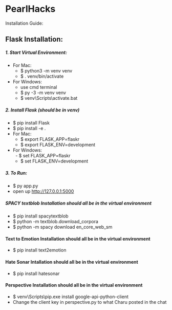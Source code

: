 # PearlHacks  
Installation Guide:  
## **Flask Installation:**  
##### 1. Start Virtual Environment:  
- For Mac:   
  - $ python3 -m venv venv  
  - $ . venv/bin/activate  
- For Windows: 
  - use cmd terminal
  - $ py -3 -m venv venv
  - $ venv\Scripts\activate.bat
##### 2. Install Flask (should be in venv)  
- $ pip install Flask
- $ pip install -e .
- For Mac:
  - $ export FLASK_APP=flaskr  
  - $ export FLASK_ENV=development
- For Windows:  
  - $ set FLASK_APP=flaskr  
  - $ set FLASK_ENV=development  
##### 3. To Run:  
- $ py app.py
- open up http://127.0.0.1:5000

##### SPACY textblob Installation **should all be in the virtual environment**
- $ pip install spacytextblob 
- $ python -m textblob.download_corpora
- $ python -m spacy download en_core_web_sm

#### Text to Emotion Installation **should all be in the virtual environment**
- $ pip install text2emotion

#### Hate Sonar Intallation **should all be in the virtual environment**
- $ pip install hatesonar

#### Perspective Installation **should all be in the virtual environment**
- $ venv\Scripts\pip.exe install google-api-python-client
- Change the client key in perspective.py to what Charu posted in the chat

